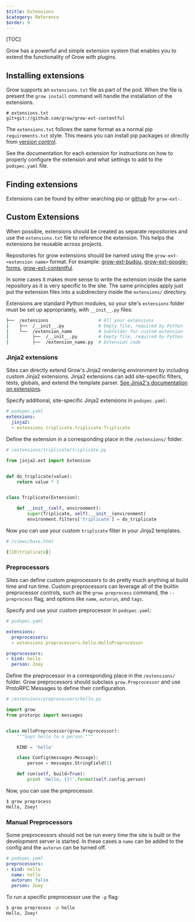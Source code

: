 ```yaml
---
$title: Extensions
$category: Reference
$order: 9
---
```

[TOC]

Grow has a powerful and simple extension system that enables you to extend the functionality of Grow with plugins.

## Installing extensions

Grow supports an `extensions.txt` file as part of the pod. When the file is present the `grow install` command will handle the installation of the extensions.

```
# extensions.txt
git+git://github.com/grow/grow-ext-contentful
```

The `extensions.txt` follows the same format as a normal pip `requirements.txt` style. This means you can install pip packages or directly from [version control](https://pip.pypa.io/en/stable/reference/pip_install/#vcs-support).

See the documentation for each extension for instructions on how to properly configure the extension and what settings to add to the `podspec.yaml` file.

## Finding extensions

Extensions can be found by either searching pip or [github](https://github.com/search?q=%22grow-ext-%22&type=Repositories&utf8=%E2%9C%93) for `grow-ext-`.

## Custom Extensions

When possible, extensions should be created as separate repositories and use the `extensions.txt` file to reference the extension. This helps the extensions be reusable across projects.

Repositories for grow extensions should be named using the `grow-ext-<extension name>` format. For example: [grow-ext-budou](https://github.com/grow/grow-ext-budou), [grow-ext-google-forms](https://github.com/grow/grow-ext-google-forms), [grow-ext-contentful](https://github.com/grow/grow-ext-contentful).

In some cases it makes more sense to write the extension inside the same repository as it is very specific to the site. The same principles apply just put the extension files into a subdirectory inside the `extensions/` directory.

Extensions are standard Python modules, so your site's `extensions` folder must be set up appropriately, with `__init__.py` files:

```bash
├──  /extensions                   # All your extensions
|    ├──  /__init__.py             # Empty file, required by Python
|    └──  /extension_name          # Subfolder for custom extension
|         ├──  /__init__.py        # Empty file, required by Python
|         ├──  /extension_name.py  # Extension code
```

### Jinja2 extensions

Sites can directly extend Grow's Jinja2 rendering environment by including custom Jinja2 extensions. Jinja2 extensions can add site-specific filters, tests, globals, and extend the template parser. [See Jinja2's documentation on extensions](http://jinja.pocoo.org/docs/extensions/).

Specify additional, site-specific Jinja2 extensions in `podspec.yaml`:

```yaml
# podspec.yaml
extensions:
  jinja2:
  - extensions.triplicate.triplicate.Triplicate
```

Define the extension in a corresponding place in the `/extensions/` folder.

```python
# /extensions/triplicate/triplicate.py

from jinja2.ext import Extension


def do_triplicate(value):
    return value * 3


class Triplicate(Extension):

    def __init__(self, environment):
        super(Triplicate, self).__init__(environment)
        environment.filters['triplicate'] = do_triplicate
```

Now you can use your custom `triplicate` filter in your Jinja2 templates.

```yaml
# /views/base.html

{{10|triplicate}}
```

### Preprocessors

Sites can define custom preprocessors to do pretty much anything at build time and run time. Custom preprocessors can leverage all of the builtin preprocessor controls, such as the `grow preprocess` command, the `--preprocess` flag, and options like `name`, `autorun`, and `tags`.

Specify and use your custom preprocessor in `podspec.yaml`:

```yaml
# podspec.yaml

extensions:
  preprocessors:
  - extensions.preprocessors.hello.HelloPreprocessor

preprocessors:
- kind: hello
  person: Zoey
```

Define the preprocessor in a corresponding place in the `/extensions/` folder. Grow preprocessors should subclass `grow.Preprocessor` and use ProtoRPC Messages to define their configuration.

```python
# /extensions/preprocessors/hello.py

import grow
from protorpc import messages


class HelloPreprocessor(grow.Preprocessor):
    """Says hello to a person."""

    KIND = 'hello'

    class Config(messages.Message):
        person = messages.StringField(1)

    def run(self, build=True):
        print 'Hello, {}!'.format(self.config.person)
```

Now, you can use the preprocessor.

```bash
$ grow preprocess
Hello, Zoey!
```

### Manual Preprocessors

Some preprocessors should not be run every time the site is built or the development server is started. In these cases a `name` can be added to the config and the `autorun` can be turned off.

```yaml
# podspec.yaml
preprocessors:
- kind: hello
  name: hello
  autorun: false
  person: Zoey
```

To run a specific preprocessor use the `-p` flag:

```bash
$ grow preprocess -p hello
Hello, Zoey!
```
